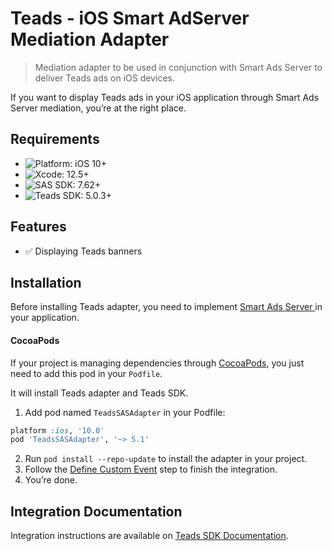 # Teads - iOS Smart AdServer Mediation Adapter

> Mediation adapter to be used in conjunction with Smart Ads Server to deliver Teads ads on iOS devices.

If you want to display Teads ads in your iOS application through Smart Ads Server mediation, you’re at the right place.

## Requirements

- ![Platform: iOS 10+](https://img.shields.io/badge/Platform-iOS%2010%2B-blue.svg?style=flat)
- ![Xcode: 12.5+](https://img.shields.io/badge/Xcode-12.5+-blue.svg?style=flat)
- ![SAS SDK: 7.62+](https://img.shields.io/badge/Smart%20AdServer%20SDK-7.62+-blue.svg?style=flat)
- ![Teads SDK: 5.0.3+](https://img.shields.io/badge/Teads%20SDK-5.0.3+-blue.svg?style=flat)

## Features

- ✅ Displaying Teads banners

## Installation

Before installing Teads adapter, you need to implement [Smart Ads Server ](https://documentation.smartadserver.com/displaySDK/ios/gettingstarted.html) in your application.

#### CocoaPods

If your project is managing dependencies through [CocoaPods](https://cocoapods.org/), you just need to add this pod in your `Podfile`.

It will install Teads adapter and Teads SDK.

1. Add pod named `TeadsSASAdapter` in your Podfile:

```ruby
platform :ios, '10.0'
pod 'TeadsSASAdapter', '~> 5.1'
```

2. Run `pod install --repo-update` to install the adapter in your project.
3. Follow the [Define Custom Event](https://support.teads.tv/support/solutions/articles/36000314771-smart-adserver-mediation#defining_a_custom_event) step to finish the integration.
4. You’re done.

## Integration Documentation

Integration instructions are available on [Teads SDK Documentation](https://support.teads.tv/support/solutions/articles/36000314771-smart-adserver-mediation).
